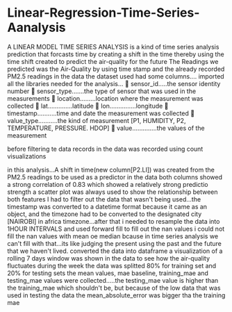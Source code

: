 # Linear-Regression-Time-Series-Aanalysis
A LINEAR MODEL TIME SERIES ANALYSIS is a kind of time series analysis prediction that forcasts time by creating a shift in the time 
thereby using the time shift created to predict the air-quality for the future
The Readings we predicted was the Air-Quality by using time stamp and the already recorded PM2.5 readings in the data
the dataset used had some columns....
imported all the libraries needed for the analysis...

sensor_id.....the sensor identity number

sensor_type.......the type of sensor that was used in the measurements

location.........location where the measurement was collected

lat..............latitude

lon...............longitude

timestamp...........time and date the measurement was collected

value_type...........the kind of measurement [P1, HUMIDITY, P2, TEMPERATURE, PRESSURE. HDOP]

value..............the values of the measurement 

before filtering te data records in the data was recorded using count visualizations

in this analysis...A shift in time(new column[P2.LI]) was created from the PM2.5 readings to be used as a predictor in the data 
both columns showed a strong correlation of 0.83 which showed a relatively strong predictio strength
a scatter plot was always used to show the relationship between both features
I had to filter out the data that wasn't being used...the timestamp was converted to a datetime format because it came as an object,
and the timezone had to be converted to the designated city [NAIROBI] in africa timezone...after that i needed to resample the data into 1HOUR INTERVALS and used forward fill to fill out the nan values
i could not fill the nan values with mean oe median bcause in time series analysis we can't fill with that...its like judging the present using the past and the future that we haven't lived.
converted the data into dataframe
a visualization of a rolling 7 days window was shown in the data to see how the air-quality fluctuates during the week
the data was splitted 80% for training set and 20% for testing sets
the mean values, mae baseline, training_mae and testing_mae values were collected.....the testing_mae value is higher than the training_mae which shouldn't be,
but because of the low data that was used in testing the data the mean_absolute_error was bigger tha the training mae

